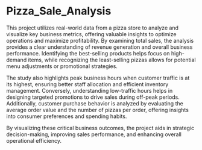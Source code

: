 # Pizza_Sale_Analysis
This project utilizes real-world data from a pizza store to analyze and visualize key business metrics, offering valuable insights to optimize operations and maximize profitability. By examining total sales, the analysis provides a clear understanding of revenue generation and overall business performance. Identifying the best-selling products helps focus on high-demand items, while recognizing the least-selling pizzas allows for potential menu adjustments or promotional strategies.

The study also highlights peak business hours when customer traffic is at its highest, ensuring better staff allocation and efficient inventory management. Conversely, understanding low-traffic hours helps in designing targeted promotions to drive sales during off-peak periods. Additionally, customer purchase behavior is analyzed by evaluating the average order value and the number of pizzas per order, offering insights into consumer preferences and spending habits.

By visualizing these critical business outcomes, the project aids in strategic decision-making, improving sales performance, and enhancing overall operational efficiency.

